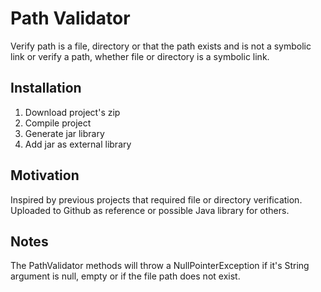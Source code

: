 # Path Validator
Verify path is a file, directory or that the path exists and is not a symbolic link or verify a path, whether file or directory is a symbolic link.

<h2>Installation</h2>
<ol>
  <li>Download project's zip</li>
  <li>Compile project</li>
  <li>Generate jar library</li>
  <li>Add jar as external library</li>
</ol>

<h2>Motivation</h2>
Inspired by previous projects that required file or directory verification. Uploaded to Github as reference or possible Java library for others.

<h2>Notes</h2>
The PathValidator methods will throw a NullPointerException if it's String argument is null, empty or if the file path does not exist.
